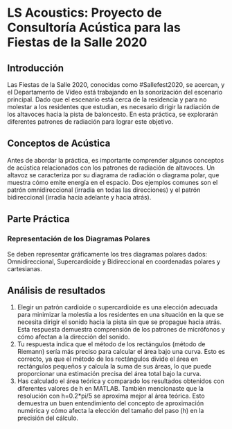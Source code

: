 # LS Acoustics: Proyecto de Consultoría Acústica para las Fiestas de la Salle 2020

## Introducción
Las Fiestas de la Salle 2020, conocidas como #Sallefest2020, se acercan, y el Departamento de Vídeo está trabajando en la sonorización del escenario principal. Dado que el escenario está cerca de la residencia y para no molestar a los residentes que estudian, es necesario dirigir la radiación de los altavoces hacia la pista de baloncesto. En esta práctica, se explorarán diferentes patrones de radiación para lograr este objetivo.
## Conceptos de Acústica
Antes de abordar la práctica, es importante comprender algunos conceptos de acústica relacionados con los patrones de radiación de altavoces. Un altavoz se caracteriza por su diagrama de radiación o diagrama polar, que muestra cómo emite energía en el espacio. Dos ejemplos comunes son el patrón omnidireccional (irradia en todas las direcciones) y el patrón bidireccional (irradia hacia adelante y hacia atrás).
## Parte Práctica
### Representación de los Diagramas Polares
Se deben representar gráficamente los tres diagramas polares dados: Omnidireccional, Supercardioide y Bidireccional en coordenadas polares y cartesianas.
## Análisis de resultados
1. Elegir un patrón cardioide o supercardioide es una elección adecuada para minimizar la molestia a los residentes en una situación en la que se necesita dirigir el sonido hacia la pista sin que se propague hacia atrás. Esta respuesta demuestra comprensión de los patrones de micrófonos y cómo afectan a la dirección del sonido.
2. Tu respuesta indica que el método de los rectángulos (método de Riemann) sería más preciso para calcular el área bajo una curva. Esto es correcto, ya que el método de los rectángulos divide el área en rectángulos pequeños y calcula la suma de sus áreas, lo que puede proporcionar una estimación precisa del área total bajo la curva.
3. Has calculado el área teórica y comparado los resultados obtenidos con diferentes valores de h en MATLAB. También mencionaste que la resolución con h=0.2*pi/5 se aproxima mejor al área teórica. Esto demuestra un buen entendimiento del concepto de aproximación numérica y cómo afecta la elección del tamaño del paso (h) en la precisión del cálculo.
